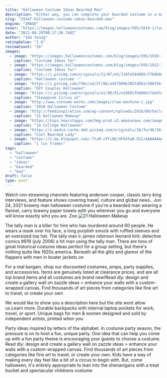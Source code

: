 ```yaml
---
title: "Halloween Costume Ideas Bearded Man"
description: "Either way, you can complete your bearded costume in a matter of seconds with a fake beard from spirit! whether you want to sail the seven seas as the deadliest pirate captain, a cowboy with a strong mustache, or even a bearded lumberjack, you can find the perfect facial hair for your costume"
slug: "33347-halloween-costume-ideas-bearded-man"
engine: "IMAGE"
cover: "https://images.halloweencostumes.com/blog/images/595/1910-1/long-halloween-costume-ideas.jpg"
date: "2021-08-29T08:17:30.748Z"
author: "Ida Young"
ratingValue: "2.8"
reviewCount: "26"
images:
  - image: "https://images.halloweencostumes.com/blog/images/595/1910-1/long-halloween-costume-ideas.jpg"
    caption: "Costume Ideas for"
  - image: "https://images.halloweencostumes.com/blog/images/595/1922-1/men-with-goatees.jpg"
    caption: "Costume Ideas for"
  - image: "https://i.pinimg.com/originals/11/07/e5/1107e594805c77b060d640d9299265d8.jpg"
    caption: "Halloween costume -"
  - image: "https://i.pinimg.com/736x/a4/5f/86/a45f860b305fd062c508fbbf5a55b53b--diy-couples-halloween-costumes-drag-king.jpg"
    caption: "DIY Couples Halloween"
  - image: "https://i.pinimg.com/originals/e1/98/91/e19891fb666b17da55cdcc972eae8437.jpg"
    caption: "Steampunk Circus at"
  - image: "http://www.costume-works.com/images/claw-machine-1.jpg"
    caption: "2010 Halloween Costume"
  - image: "http://feedinspiration.com/wp-content/uploads/2016/09/halloween-makeup-with-beard.jpg"
    caption: "21 Halloween Makeup"
  - image: "https://hips.hearstapps.com/hmg-prod.s3.amazonaws.com/images/brawny-1528484867.jpg?crop=0.670xw:1.00xh;0.133xw,0&resize=480:*"
    caption: "14 College Halloween"
  - image: "https://s-media-cache-ak0.pinimg.com/originals/16/fe/db/16fedb518962297e46c8d17a1f045a39.jpg"
    caption: "Cool Bearded Lady"
  - image: "https://2.bp.blogspot.com/-TtxM-zTFi8E/UF64fwB-GSI/AAAAAAAAC6A/Pg6yb58lF8k/s1600/Baby+Plankton!.jpeg"
    caption: "i luv frames"
tags:
  - "halloween"
  - "costume"
  - "ideas"
  - "bearded"
  - "man"
draft: false
type: post
---
```


Watch cnn streaming channels featuring anderson cooper, classic larry king interviews, and feature shows covering travel, culture and global news.. Jun 24, 2021 brawny man halloween costume if you're a bearded man wearing a flannel, carry brawny paper towels with you wherever you go  and everyone will know exactly who you are. Zoe
![21 Halloween Makeup](http://feedinspiration.com/wp-content/uploads/2016/09/halloween-makeup-with-beard.jpg "21 Halloween Makeup")

The tally man is a killer for hire who has murdered around 60 people. He wears a mask over his face, a long purplish smock with ruffled sleeves and an oversized top hat. The tally man ii: james robinson leonard kirk: detective comics #819 (july 2006) a hit man using the tally man. There are tons of great historical costume ideas perfect for a group setting, but there&#39;s nothing quite like 1920s america. Beneath all the glitz and glamor of the flappers with men in boater jackets on
<!--inArticleAds-->

<!--galleryOne-->

For a real bargain, shop our discounted costumes, props, party supplies, and accessories. Items are genuinely listed at clearance prices, and are all top brand items and all costumes are brand new!Read diy: design and create a gallery wall on zazzle ideas > enhance your walls with a custom-wrapped canvas. Find thousands of art pieces from categories like fine art to travel, or create your own
<!--inArticleAds-->

<!--galleryTwo-->

We would like to show you a description here but the site wont allow us.Learn more. Durable backpacks with internal laptop pockets for work, travel, or sport. Unique bags for men & women designed and sold by independent artists, printed when you
<!--galleryThree-->

Party ideas inspired by letters of the alphabet. In costume party season, the pressure is on to host a fun, unique party. One idea that can help you come up with a fun party theme is encouraging your guests to choose a costume. Read diy: design and create a gallery wall on zazzle ideas > enhance your walls with a custom-wrapped canvas. Find thousands of art pieces from categories like fine art to travel, or create your own. Kids have a way of making every day feel like a bit of a circus to begin with. But, come halloween, it's entirely appropriate to lean into the shenanigans with a treat bucket and spectacular childrens costume